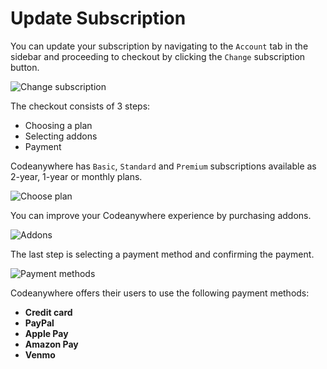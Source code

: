 # Update Subscription

You can update your subscription by navigating to the <code>Account</code> tab in the sidebar and proceeding to checkout by clicking the <code>Change</code> subscription button.

<p><img src="/images/dashboard/account-management/3.png" alt="Change subscription" class="width-90"/></p>

The checkout consists of 3 steps:

- Choosing a plan
- Selecting addons
- Payment

Codeanywhere has <code>Basic</code>, <code>Standard</code> and <code>Premium</code> subscriptions available as 2-year, 1-year or monthly plans.

<p><img src="/images/dashboard/account-management/4.png" alt="Choose plan" class="width-90"/></p>

You can improve your Codeanywhere experience by purchasing addons.

<p><img src="/images/dashboard/account-management/5.png" alt="Addons" class="width-90"/></p>

The last step is selecting a payment method and confirming the payment.

<p><img src="/images/dashboard/account-management/6.png" alt="Payment methods" class="width-90"/></p>

Codeanywhere offers their users to use the following payment methods:

- **Credit card**
- **PayPal**
- **Apple Pay**
- **Amazon Pay**
- **Venmo**
